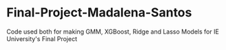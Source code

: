 # Final-Project-Madalena-Santos
Code used both for making GMM, XGBoost, Ridge and Lasso Models for IE University's Final Project
